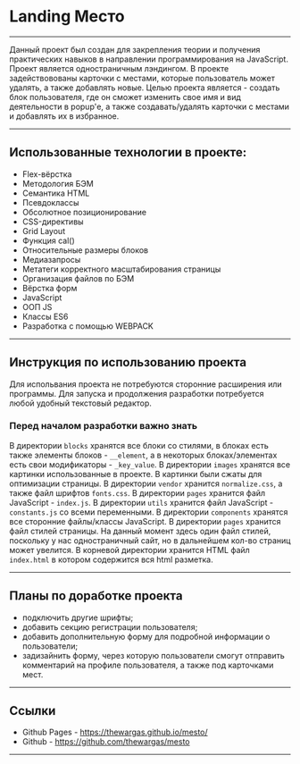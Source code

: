 # Landing Место

---

Данный проект был создан для закрепления теории и получения практических навыков в направлении программирования на JavaScript. Проект является одностраничным лэндингом. В проекте задействовованы карточки с местами, которые пользователь может удалять, а также добавлять новые. Целью проекта является - создать блок пользователя, где он сможет изменить свое имя и вид деятельности в popup'е, а также создавать/удалять карточки с местами и добавлять их в избранное.

---

## Использованные технологии в проекте:

- Flex-вёрстка
- Методология БЭМ
- Семантика HTML
- Псевдоклассы
- Обсолютное позиционирование
- CSS-директивы
- Grid Layout
- Функция cal()
- Относительные размеры блоков
- Медиазапросы
- Метатеги корректного масштабирования страницы
- Организация файлов по БЭМ
- Вёрстка форм
- JavaScript
- ООП JS
- Классы ES6
- Разработка с помощью WEBPACK

---

## Инструкция по использованию проекта

Для испольвания проекта не потребуются сторонние расширения или программы.
Для запуска и продолжения разработки потребуется любой удобный текстовый редактор.

### Перед началом разработки важно знать

В директории `blocks` хранятся все блоки со стилями, в блоках есть также элементы блоков - `__element`, а в некоторых блоках/элементах есть свои модификаторы - `_key_value`.
В директории `images` хранятся все картинки использованные в проекте. В картинки были сжаты для оптимизации страницы.
В директории `vendor` хранится `normalize.css`, а также файл шрифтов `fonts.css`.
В директории `pages` хранится файл JavaScript - `index.js`. В директории `utils` хранится файл JavaScript - `constants.js` со всеми переменными.
В директории `components` хранятся все сторонние файлы/классы JavaScript.
В директории `pages` хранится файл стилей страницы. На данный момент здесь один файл стилей, поскольку у нас одностраничный сайт, но в дальнейшем кол-во страниц может увелится.
В корневой директории хранится HTML файл `index.html` в котором содержится вся html разметка.

---

## Планы по доработке проекта

- подключить другие шрифты;
- добавить секцию регистрации пользователя;
- добавить дополнительную форму для подробной информации о пользователи;
- задизайнить форму, через которую пользователи смогут отправить комментарий на профиле пользователя, а также под карточками мест.

---

## Ссылки

- Github Pages - https://thewargas.github.io/mesto/
- Github - https://github.com/thewargas/mesto

---
